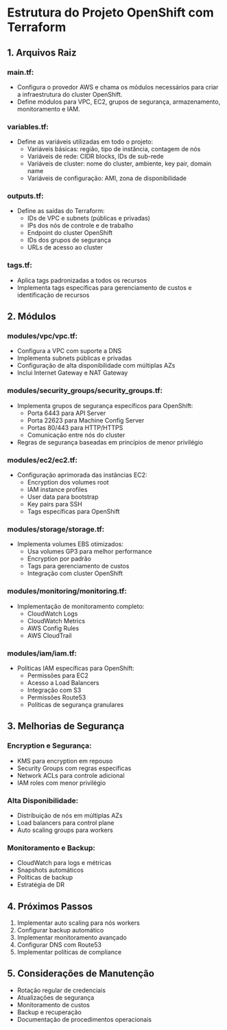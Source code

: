 # Estrutura do Projeto OpenShift com Terraform

## 1. Arquivos Raiz

### main.tf:
- Configura o provedor AWS e chama os módulos necessários para criar a infraestrutura do cluster OpenShift.
- Define módulos para VPC, EC2, grupos de segurança, armazenamento, monitoramento e IAM.

### variables.tf:
- Define as variáveis utilizadas em todo o projeto:
  - Variáveis básicas: região, tipo de instância, contagem de nós
  - Variáveis de rede: CIDR blocks, IDs de sub-rede
  - Variáveis de cluster: nome do cluster, ambiente, key pair, domain name
  - Variáveis de configuração: AMI, zona de disponibilidade

### outputs.tf:
- Define as saídas do Terraform:
  - IDs de VPC e subnets (públicas e privadas)
  - IPs dos nós de controle e de trabalho
  - Endpoint do cluster OpenShift
  - IDs dos grupos de segurança
  - URLs de acesso ao cluster

### tags.tf:
- Aplica tags padronizadas a todos os recursos
- Implementa tags específicas para gerenciamento de custos e identificação de recursos

## 2. Módulos

### modules/vpc/vpc.tf:
- Configura a VPC com suporte a DNS
- Implementa subnets públicas e privadas
- Configuração de alta disponibilidade com múltiplas AZs
- Inclui Internet Gateway e NAT Gateway

### modules/security_groups/security_groups.tf:
- Implementa grupos de segurança específicos para OpenShift:
  - Porta 6443 para API Server
  - Porta 22623 para Machine Config Server
  - Portas 80/443 para HTTP/HTTPS
  - Comunicação entre nós do cluster
- Regras de segurança baseadas em princípios de menor privilégio

### modules/ec2/ec2.tf:
- Configuração aprimorada das instâncias EC2:
  - Encryption dos volumes root
  - IAM instance profiles
  - User data para bootstrap
  - Key pairs para SSH
  - Tags específicas para OpenShift

### modules/storage/storage.tf:
- Implementa volumes EBS otimizados:
  - Usa volumes GP3 para melhor performance
  - Encryption por padrão
  - Tags para gerenciamento de custos
  - Integração com cluster OpenShift

### modules/monitoring/monitoring.tf:
- Implementação de monitoramento completo:
  - CloudWatch Logs
  - CloudWatch Metrics
  - AWS Config Rules
  - AWS CloudTrail

### modules/iam/iam.tf:
- Políticas IAM específicas para OpenShift:
  - Permissões para EC2
  - Acesso a Load Balancers
  - Integração com S3
  - Permissões Route53
  - Políticas de segurança granulares

## 3. Melhorias de Segurança

### Encryption e Segurança:
- KMS para encryption em repouso
- Security Groups com regras específicas
- Network ACLs para controle adicional
- IAM roles com menor privilégio

### Alta Disponibilidade:
- Distribuição de nós em múltiplas AZs
- Load balancers para control plane
- Auto scaling groups para workers

### Monitoramento e Backup:
- CloudWatch para logs e métricas
- Snapshots automáticos
- Políticas de backup
- Estratégia de DR

## 4. Próximos Passos

1. Implementar auto scaling para nós workers
2. Configurar backup automático
3. Implementar monitoramento avançado
4. Configurar DNS com Route53
5. Implementar políticas de compliance

## 5. Considerações de Manutenção

- Rotação regular de credenciais
- Atualizações de segurança
- Monitoramento de custos
- Backup e recuperação
- Documentação de procedimentos operacionais
